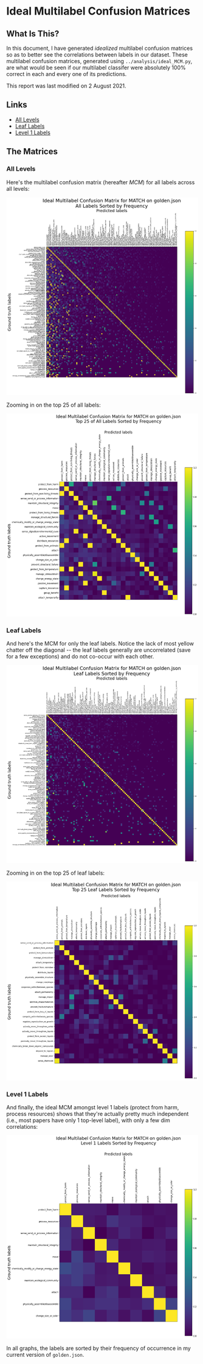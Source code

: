 # Ideal Multilabel Confusion Matrices

## What Is This?

In this document, I have generated *idealized* multilabel confusion matrices so as to better see the correlations between labels in our dataset. These multilabel confusion matrices, generated using `../analysis/ideal_MCM.py`, are what would be seen if our multilabel classifer were absolutely 100% correct in each and every one of its predictions.

This report was last modified on 2 August 2021.

## Links

- [All Levels](#all)
- [Leaf Labels](#leaf)
- [Level 1 Labels](#level1)

## The Matrices

### All Levels <a name='all'> </a>

Here's the multilabel confusion matrix (hereafter *MCM*) for all labels across all levels:

![MCM_all_labels](../plots/20210802/ideal_mcm_all_labels.png)

Zooming in on the top 25 of all labels:

![MCM_top_25_all_labels](../plots/20210802/ideal_mcm_top_25_all_labels.png)

### Leaf Labels <a name='leaf'> </a>

And here's the MCM for only the leaf labels. Notice the lack of most yellow chatter off the diagonal -- the leaf labels generally are uncorrelated (save for a few exceptions) and do not co-occur with each other.

![MCM_leaf_labels](../plots/20210802/ideal_mcm_leaf_labels.png)

Zooming in on the top 25 of leaf labels:

![MCM_top_25_leaf_labels](../plots/20210802/ideal_mcm_top_25_leaf_labels.png)

### Level 1 Labels <a name='level1'> </a>

And finally, the ideal MCM amongst level 1 labels (protect from harm, process resources) shows that they're actually pretty much independent (i.e., most papers have only 1 top-level label), with only a few dim correlations:

![ideal_MCM_level_1_labels](../plots/20210802/ideal_mcm_level_1_labels.png)

In all graphs, the labels are sorted by their frequency of occurrence in my current version of `golden.json`.